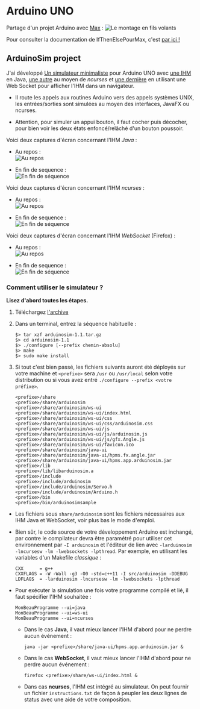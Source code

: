 # Arduino UNO

Partage d'un projet Arduino avec [Max](https://github.com/exancillatus) :
![Le montage en fils volants](img/board.png)

Pour consulter la documentation de IfThenElsePourMax, c'est
[par ici !](https://aubinmahe.github.io/arduino/IfThenElsePourMax/doc/html/index.html)

## ArduinoSim project ##

J'ai développé [Un simulateur minimaliste](ArduinoSimulator) pour Arduino UNO
avec [une IHM](hpms.app.arduinosim) en Java,
 [une autre](ArduinoSimulator/src/ncurses) au moyen de *ncurses*
 et [une dernière](ArduinoSimulator/src/ws) en utilisant une Web Socket pour
 afficher l'IHM dans un navigateur.

* Il route les appels aux routines Arduino vers des appels systèmes UNIX, les entrées/sorties sont simulées au moyen des interfaces, JavaFX ou ncurses.

* Attention, pour simuler un appui bouton, il faut cocher puis décocher, pour bien voir les deux états enfoncé/relâché d'un bouton poussoir.

Voici deux captures d'écran concernant l'IHM *Java* :

* Au repos :<br/>![Au repos](ArduinoSimulator/img/arduinosim-java-1.png)

* En fin de sequence :<br/>![En fin de séquence](ArduinoSimulator/img/arduinosim-java-2.png)

Voici deux captures d'écran concernant l'IHM *ncurses* :

* Au repos :<br/>![Au repos](ArduinoSimulator/img/arduinosim-ncurses-1.png)

* En fin de sequence :<br/>![En fin de séquence](ArduinoSimulator/img/arduinosim-ncurses-2.png)

Voici deux captures d'écran concernant l'IHM *WebSocket* (Firefox) :

* Au repos :<br/>![Au repos](ArduinoSimulator/img/arduinosim-websocket-1.png)

* En fin de sequence :<br/>![En fin de séquence](ArduinoSimulator/img/arduinosim-websocket-2.png)

### Comment utiliser le simulateur ? ###

**Lisez d'abord toutes les étapes.**

1. Téléchargez [l'archive](https://aubinmahe.github.io/arduino/ArduinoSimulator/arduinosim-1.1.tar.gz)

1. Dans un terminal, entrez la séquence habituelle :

       $> tar xzf arduinosim-1.1.tar.gz
       $> cd arduinosim-1.1
       $> ./configure [--prefix chemin-absolu]
       $> make
       $> sudo make install

1. Si tout c'est bien passé, les fichiers suivants auront été déployés sur votre machine et `<prefixe>` sera `/usr` ou `/usr/local` selon votre distribution ou si vous avez entré `./configure --prefix <votre préfixe>`.

       <prefixe>/share
       <prefixe>/share/arduinosim
       <prefixe>/share/arduinosim/ws-ui
       <prefixe>/share/arduinosim/ws-ui/index.html
       <prefixe>/share/arduinosim/ws-ui/css
       <prefixe>/share/arduinosim/ws-ui/css/arduinosim.css
       <prefixe>/share/arduinosim/ws-ui/js
       <prefixe>/share/arduinosim/ws-ui/js/arduinosim.js
       <prefixe>/share/arduinosim/ws-ui/js/gfx.Angle.js
       <prefixe>/share/arduinosim/ws-ui/favicon.ico
       <prefixe>/share/arduinosim/java-ui
       <prefixe>/share/arduinosim/java-ui/hpms.fx.angle.jar
       <prefixe>/share/arduinosim/java-ui/hpms.app.arduinosim.jar
       <prefixe>/lib
       <prefixe>/lib/libarduinosim.a
       <prefixe>/include
       <prefixe>/include/arduinosim
       <prefixe>/include/arduinosim/Servo.h
       <prefixe>/include/arduinosim/Arduino.h
       <prefixe>/bin
       <prefixe>/bin/arduinosimsample

* Les fichiers sous `share/arduinosim` sont les fichiers nécessaires aux IHM Java et WebSocket, voir plus bas le mode d'emploi.

* Bien sûr, le code source de votre développement Arduino est inchangé, par contre le compilateur devra être paramétré pour utiliser cet environnement par `-I arduinosim` et l'éditeur de lien avec `-larduinosim -lncursesw -lm -lwebsockets -lpthread`. Par exemple, en utilisant les variables d'un Makefile *classique* :

      CXX      = g++
      CXXFLAGS = -W -Wall -g3 -O0 -std=c++11 -I src/arduinosim -DDEBUG
      LDFLAGS  = -larduinosim -lncursesw -lm -lwebsockets -lpthread

* Pour exécuter la simulation une fois votre programme compilé et lié, il faut
  spécifier l'IHM souhaitée :

      MonBeauProgramme --ui=java
      MonBeauProgramme --ui=ws-ui
      MonBeauProgramme --ui=ncurses

  * Dans le cas **Java**, il vaut mieux lancer l'IHM d'abord pour ne perdre
  aucun événement :

        java -jar <prefixe>/share/java-ui/hpms.app.arduinosim.jar &

  * Dans le cas **WebSocket**, il vaut mieux lancer l'IHM d'abord pour ne perdre
  aucun événement :

        firefox <prefixe>/share/ws-ui/index.html &

  * Dans cas **ncurses**, l'IHM est intégré au simulateur. On peut fournir un
  fichier `instructions.txt` de façon à peupler les deux lignes de status
  avec une aide de votre composition.

